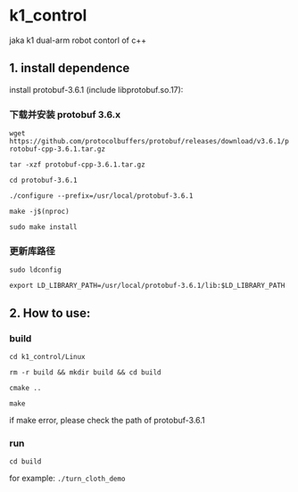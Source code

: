 # k1_control

jaka k1 dual-arm robot contorl of c++

## 1. install dependence

install protobuf-3.6.1 (include libprotobuf.so.17):

### 下载并安装 protobuf 3.6.x

`wget https://github.com/protocolbuffers/protobuf/releases/download/v3.6.1/protobuf-cpp-3.6.1.tar.gz`

`tar -xzf protobuf-cpp-3.6.1.tar.gz`

`cd protobuf-3.6.1`

`./configure --prefix=/usr/local/protobuf-3.6.1`

`make -j$(nproc)`

`sudo make install`

### 更新库路径

`sudo ldconfig`

`export LD_LIBRARY_PATH=/usr/local/protobuf-3.6.1/lib:$LD_LIBRARY_PATH`

## 2. How to use:

### build

`cd k1_control/Linux`

`rm -r build && mkdir build && cd build`

`cmake ..`

`make`

if make error, please check the path of protobuf-3.6.1


### run

`cd build`

for example:
`./turn_cloth_demo`